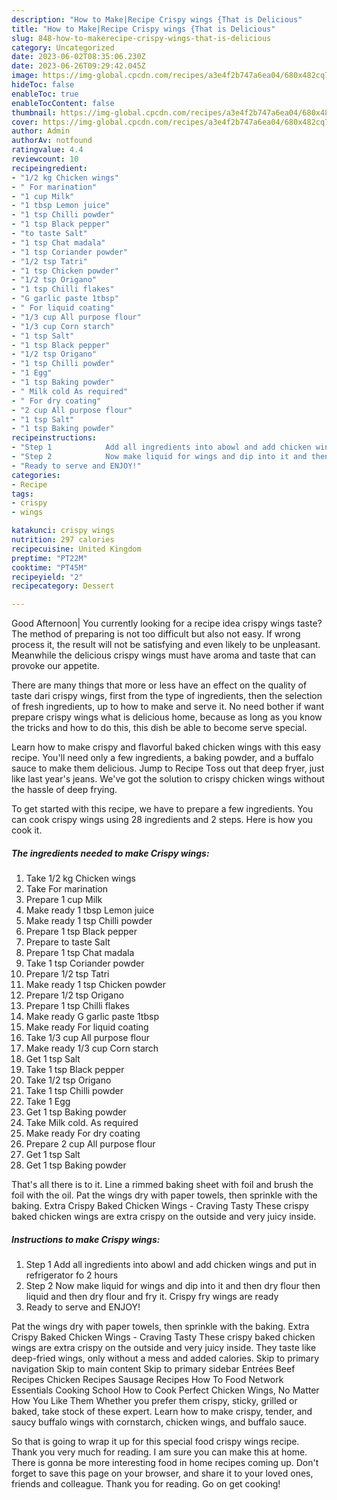 ```yaml
---
description: "How to Make|Recipe Crispy wings {That is Delicious"
title: "How to Make|Recipe Crispy wings {That is Delicious"
slug: 848-how-to-makerecipe-crispy-wings-that-is-delicious
category: Uncategorized
date: 2023-06-02T08:35:06.230Z
date: 2023-06-26T09:29:42.045Z
image: https://img-global.cpcdn.com/recipes/a3e4f2b747a6ea04/680x482cq70/crispy-wings-recipe-main-photo.jpg
hideToc: false
enableToc: true
enableTocContent: false
thumbnail: https://img-global.cpcdn.com/recipes/a3e4f2b747a6ea04/680x482cq70/crispy-wings-recipe-main-photo.jpg
cover: https://img-global.cpcdn.com/recipes/a3e4f2b747a6ea04/680x482cq70/crispy-wings-recipe-main-photo.jpg
author: Admin
authorAv: notfound
ratingvalue: 4.4
reviewcount: 10
recipeingredient:
- "1/2 kg Chicken wings"
- " For marination"
- "1 cup Milk"
- "1 tbsp Lemon juice"
- "1 tsp Chilli powder"
- "1 tsp Black pepper"
- "to taste Salt"
- "1 tsp Chat madala"
- "1 tsp Coriander powder"
- "1/2 tsp Tatri"
- "1 tsp Chicken powder"
- "1/2 tsp Origano"
- "1 tsp Chilli flakes"
- "G garlic paste 1tbsp"
- " For liquid coating"
- "1/3 cup All purpose flour"
- "1/3 cup Corn starch"
- "1 tsp Salt"
- "1 tsp Black pepper"
- "1/2 tsp Origano"
- "1 tsp Chilli powder"
- "1 Egg"
- "1 tsp Baking powder"
- " Milk cold As required"
- " For dry coating"
- "2 cup All purpose flour"
- "1 tsp Salt"
- "1 tsp Baking powder"
recipeinstructions:
- "Step 1            Add all ingredients into abowl and add chicken wings and put in refrigerator fo 2 hours"
- "Step 2            Now make liquid for wings and dip into it and then dry flour then liquid and then dry flour and fry it. Crispy fry wings are ready"
- "Ready to serve and ENJOY!"
categories:
- Recipe
tags:
- crispy
- wings

katakunci: crispy wings 
nutrition: 297 calories
recipecuisine: United Kingdom
preptime: "PT22M"
cooktime: "PT45M"
recipeyield: "2"
recipecategory: Dessert

---
```



Good Afternoon| You currently looking for a recipe idea crispy wings taste? The method of preparing is not too difficult but also not easy. If wrong process it, the result will not be satisfying and even likely to be unpleasant. Meanwhile the delicious crispy wings must have aroma and taste that can provoke our appetite.






There are many things that more or less have an effect on the quality of taste dari crispy wings, first from the type of ingredients, then the selection of fresh ingredients, up to how to make and serve it. No need bother if want prepare crispy wings what is delicious home, because as long as you know the tricks and how to do this, this dish be able to become serve special.


Learn how to make crispy and flavorful baked chicken wings with this easy recipe. You&#39;ll need only a few ingredients, a baking powder, and a buffalo sauce to make them delicious. Jump to Recipe Toss out that deep fryer, just like last year&#39;s jeans. We&#39;ve got the solution to crispy chicken wings without the hassle of deep frying.


To get started with this recipe, we have to prepare a few ingredients. You can cook crispy wings using 28 ingredients and 2 steps. Here is how you cook it.

<!--inarticleads1-->

##### The ingredients needed to make Crispy wings:

1. Take 1/2 kg Chicken wings
1. Take  For marination
1. Prepare 1 cup Milk
1. Make ready 1 tbsp Lemon juice
1. Make ready 1 tsp Chilli powder
1. Prepare 1 tsp Black pepper
1. Prepare to taste Salt
1. Prepare 1 tsp Chat madala
1. Take 1 tsp Coriander powder
1. Prepare 1/2 tsp Tatri
1. Make ready 1 tsp Chicken powder
1. Prepare 1/2 tsp Origano
1. Prepare 1 tsp Chilli flakes
1. Make ready G garlic paste 1tbsp
1. Make ready  For liquid coating
1. Take 1/3 cup All purpose flour
1. Make ready 1/3 cup Corn starch
1. Get 1 tsp Salt
1. Take 1 tsp Black pepper
1. Take 1/2 tsp Origano
1. Take 1 tsp Chilli powder
1. Take 1 Egg
1. Get 1 tsp Baking powder
1. Take  Milk cold. As required
1. Make ready  For dry coating
1. Prepare 2 cup All purpose flour
1. Get 1 tsp Salt
1. Get 1 tsp Baking powder


That&#39;s all there is to it. Line a rimmed baking sheet with foil and brush the foil with the oil. Pat the wings dry with paper towels, then sprinkle with the baking. Extra Crispy Baked Chicken Wings - Craving Tasty These crispy baked chicken wings are extra crispy on the outside and very juicy inside. 

<!--inarticleads2-->

##### Instructions to make Crispy wings:

1. Step 1            Add all ingredients into abowl and add chicken wings and put in refrigerator fo 2 hours
1. Step 2            Now make liquid for wings and dip into it and then dry flour then liquid and then dry flour and fry it. Crispy fry wings are ready
1. Ready to serve and ENJOY!

Pat the wings dry with paper towels, then sprinkle with the baking. Extra Crispy Baked Chicken Wings - Craving Tasty These crispy baked chicken wings are extra crispy on the outside and very juicy inside. They taste like deep-fried wings, only without a mess and added calories. Skip to primary navigation Skip to main content Skip to primary sidebar Entrées Beef Recipes Chicken Recipes Sausage Recipes How To Food Network Essentials Cooking School How to Cook Perfect Chicken Wings, No Matter How You Like Them Whether you prefer them crispy, sticky, grilled or baked, take stock of these expert. Learn how to make crispy, tender, and saucy buffalo wings with cornstarch, chicken wings, and buffalo sauce. 

So that is going to wrap it up for this special food crispy wings recipe. Thank you very much for reading. I am sure you can make this at home. There is gonna be more interesting food in home recipes coming up. Don't forget to save this page on your browser, and share it to your loved ones, friends and colleague. Thank you for reading. Go on get cooking!
